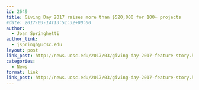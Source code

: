 ```yaml
---
id: 2649
title: Giving Day 2017 raises more than $520,000 for 100+ projects
#date: 2017-03-14T13:51:32+00:00
author:
  - Joan Springhetti
author_link:
  - jspringh@ucsc.edu
layout: post
link_post: http://news.ucsc.edu/2017/03/giving-day-2017-feature-story.html
categories:
  - News
format: link
link_post: http://news.ucsc.edu/2017/03/giving-day-2017-feature-story.html
---
```

